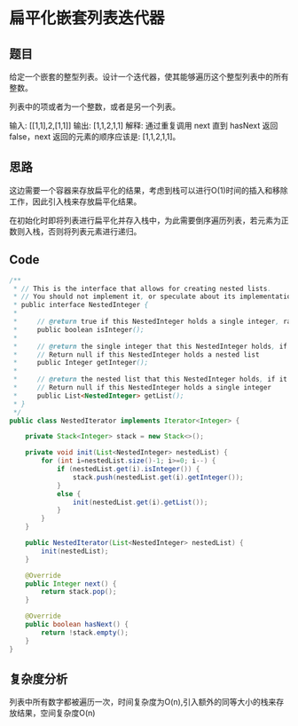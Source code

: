 # 扁平化嵌套列表迭代器

## 题目

给定一个嵌套的整型列表。设计一个迭代器，使其能够遍历这个整型列表中的所有整数。

列表中的项或者为一个整数，或者是另一个列表。

输入: [[1,1],2,[1,1]]
输出: [1,1,2,1,1]
解释: 通过重复调用 next 直到 hasNext 返回false，next 返回的元素的顺序应该是: [1,1,2,1,1]。

## 思路

这边需要一个容器来存放扁平化的结果，考虑到栈可以进行O(1)时间的插入和移除工作，因此引入栈来存放扁平化结果。

在初始化时即将列表进行扁平化并存入栈中，为此需要倒序遍历列表，若元素为正数则入栈，否则将列表元素进行递归。

## Code


```java
/**
 * // This is the interface that allows for creating nested lists.
 * // You should not implement it, or speculate about its implementation
 * public interface NestedInteger {
 *
 *     // @return true if this NestedInteger holds a single integer, rather than a nested list.
 *     public boolean isInteger();
 *
 *     // @return the single integer that this NestedInteger holds, if it holds a single integer
 *     // Return null if this NestedInteger holds a nested list
 *     public Integer getInteger();
 *
 *     // @return the nested list that this NestedInteger holds, if it holds a nested list
 *     // Return null if this NestedInteger holds a single integer
 *     public List<NestedInteger> getList();
 * }
 */
public class NestedIterator implements Iterator<Integer> {

    private Stack<Integer> stack = new Stack<>();

    private void init(List<NestedInteger> nestedList) {
        for (int i=nestedList.size()-1; i>=0; i--) {
            if (nestedList.get(i).isInteger()) {
                stack.push(nestedList.get(i).getInteger());
            }
            else {
                init(nestedList.get(i).getList());
            }
        }
    }

    public NestedIterator(List<NestedInteger> nestedList) {
        init(nestedList);
    }

    @Override
    public Integer next() {
        return stack.pop();
    }

    @Override
    public boolean hasNext() {
        return !stack.empty();
    }
}
```

## 复杂度分析

列表中所有数字都被遍历一次，时间复杂度为O(n),引入额外的同等大小的栈来存放结果，空间复杂度O(n)
